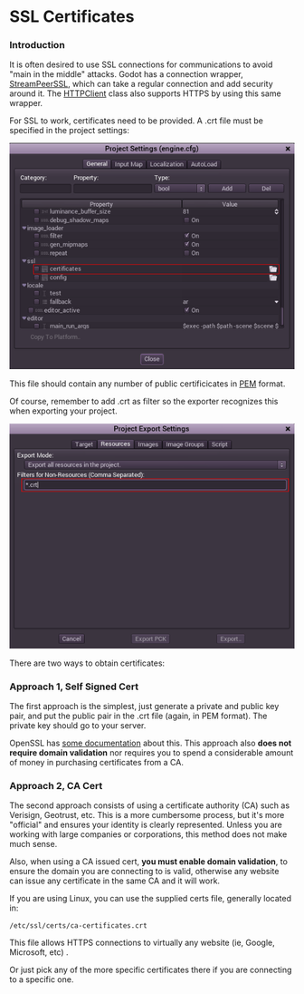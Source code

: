 # SSL Certificates

### Introduction

It is often desired to use SSL connections for communications to avoid "main in the middle" attacks. Godot has a connection wrapper, [StreamPeerSSL](class_streampeerssl), which can take a regular connection and add security around it. The [HTTPClient](class_httpclient) class also supports HTTPS by using this same wrapper.

For SSL to work, certificates need to be provided. A .crt file must be specified in the project settings:

<p align="center"><img src="images/ssl_certs.png"></p>

This file should contain any number of public certificicates in [PEM](http://en.wikipedia.org/wiki/Privacy-enhanced_Electronic_Mail) format.

Of course, remember to add .crt as filter so the exporter recognizes this when exporting your project.

<p align="center"><img src="images/add_crt.png"></p>

There are two ways to obtain certificates:

### Approach 1, Self Signed Cert

The first approach is the simplest, just generate a private and public key pair, and put the public pair in the .crt file (again, in PEM format). The private key should go to your server.

OpenSSL has [some documentation](https://www.openssl.org/docs/HOWTO/keys.txt) about this. This approach also **does not require domain validation** nor requires you to spend a considerable amount of money in purchasing certificates from a CA.

### Approach 2, CA Cert

The second approach consists of using a certificate authority (CA) such as Verisign, Geotrust, etc. This is a more cumbersome process, but it's more "official" and ensures your identity is clearly represented.
Unless you are working with large companies or corporations, this method does not make much sense.

Also, when using a CA issued cert, **you must enable domain validation**, to ensure the domain you are connecting to is valid, otherwise any website can issue any certificate in the same CA and it will work.

If you are using Linux, you can use the supplied certs file, generally located in:

```
/etc/ssl/certs/ca-certificates.crt
```

This file allows HTTPS connections to virtually any website (ie, Google, Microsoft, etc) .

Or just pick any of the more specific certificates there if you are connecting to a specific one.






